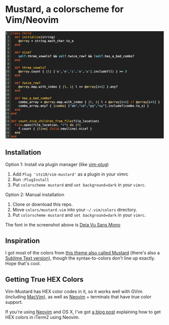# Mustard, a colorscheme for Vim/Neovim

![Mustard, iTerm2, Neovim, Ruby](mustard_ruby.png)

## Installation

Option 1: Install via plugin manager (like [vim-plug](https://github.com/junegunn/vim-plug))

1. Add `Plug 'sts10/vim-mustard'` as a plugin in your vimrc
2. Run `:PlugInstall`
3. Put `colorscheme mustard` and `set background=dark` in your `vimrc`. 

Option 2: Manual installation

1. Clone or download this repo.
2. Move `colors/mustard.vim` into your `~/.vim/colors` directory. 
3. Put `colorscheme mustard` and `set background=dark` in your `vimrc`. 

The font in the screenshot above is [Deja Vu Sans Mono](http://dejavu-fonts.org/wiki/Download)

## Inspiration

I got most of the colors from [this theme also called Mustard](https://github.com/panrafal/mustard-theme) (there's also a [Sublime Text version](http://colorsublime.com/theme/Mustard)), though the syntax-to-colors don't line up exactly. Hope that's cool.

## Getting True HEX Colors

Vim-Mustard has HEX color codes in it, so it works well with GVim (including [MacVim](https://github.com/macvim-dev/macvim/releases/)), as well as [Neovim](https://github.com/neovim/neovim) + terminals that have true color support. 

If you're using [Neovim](https://github.com/neovim/neovim) and OS X, I've got [a blog post](http://sts10.github.io/blog/2015/10/24/true-hex-colors-with-neovim-and-iterm2/) explaining how to get HEX colors in iTerm2 using Neovim.

